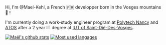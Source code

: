 Hi, I'm @Mael-Kehl, a French :fr: developper born in the Vosges mountains :evergreen_tree: !

I'm currently doing a work-study engineer program at [Polytech Nancy](https://polytech-nancy.univ-lorraine.fr/) and [ATOS](https://atos.net/fr/) after a 2 year IT degree at [IUT of Saint-Dié-Des-Vosges](https://iutsd.univ-lorraine.fr/).

[![Maël's github stats](https://github-readme-stats.vercel.app/api?username=Mael-Kehl&show_icons=true&theme=dracula)](https://github.com/Mael-Kehl)
[![Most used langages](https://github-readme-stats.vercel.app/api/top-langs/?username=Mael-Kehl&show_icons=true&theme=dracula&layout=compact)](https://github.com/Mael-Kehl)

